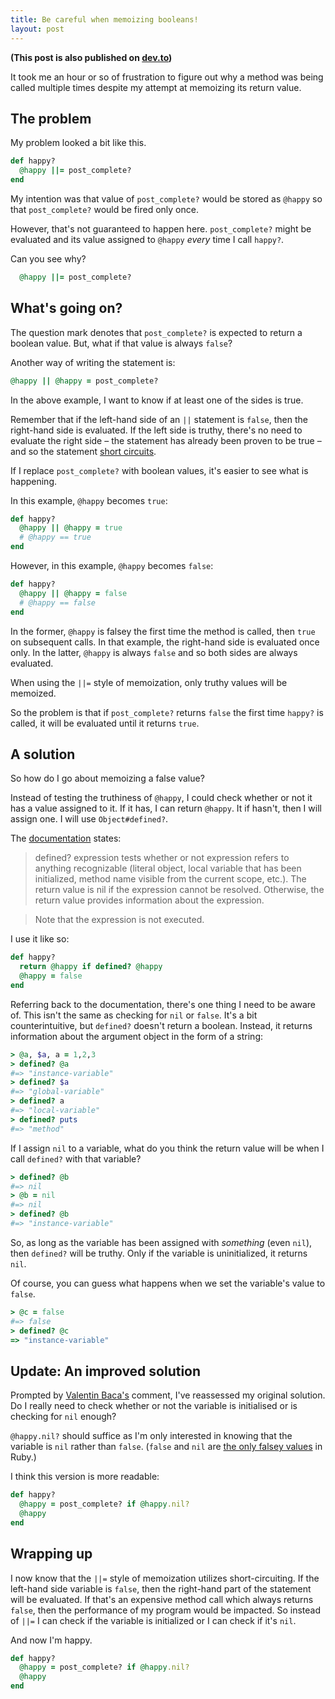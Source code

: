 ```yaml
---
title: Be careful when memoizing booleans!
layout: post
---
```

**(This post is also published on [dev.to](https://dev.to/updated_tos/a-memoization-gotcha-14c6))**

It took me an hour or so of frustration to figure out why a method was being called multiple times despite my attempt at memoizing its return value.

## The problem

My problem looked a bit like this.

```ruby
def happy?
  @happy ||= post_complete?
end
```

My intention was that value of `post_complete?` would be stored as `@happy` so that `post_complete?` would be fired only once.

However, that's not guaranteed to happen here. `post_complete?` might be evaluated and its value assigned to `@happy` *every* time I call `happy?`.

Can you see why?

```ruby
  @happy ||= post_complete?
```

## What's going on?

The question mark denotes that `post_complete?` is expected to return a boolean value. But, what if that value is always `false`?

Another way of writing the statement is:

```ruby
@happy || @happy = post_complete?
```

In the above example, I want to know if at least one of the sides is true.

Remember that if the left-hand side of an `||` statement is `false`, then the right-hand side is evaluated. If the left side is truthy, there's no need to evaluate the right side – the statement has already been proven to be true – and so the statement [short circuits](https://blog.revathskumar.com/2013/05/short-circuit-evaluation-in-ruby.html).

If I replace `post_complete?` with boolean values, it's easier to see what is happening.

In this example, `@happy` becomes `true`:

```ruby
def happy?
  @happy || @happy = true
  # @happy == true
end
```

However, in this example, `@happy` becomes `false`:

```ruby
def happy?
  @happy || @happy = false
  # @happy == false
end
```

In the former, `@happy` is falsey the first time the method is called, then `true` on subsequent calls. In that example, the right-hand side is evaluated once only. In the latter, `@happy` is always `false` and so both sides are always evaluated.

When using the `||=` style of memoization, only truthy values will be memoized.

So the problem is that if `post_complete?` returns `false` the first time `happy?` is called, it will be evaluated until it returns `true`.

## A solution

So how do I go about memoizing a false value?

Instead of testing the truthiness of `@happy`, I could check whether or not it has a value assigned to it. If it has, I can return `@happy`. It if hasn't, then I will assign one. I will use `Object#defined?`.

The [documentation](http://ruby-doc.org/docs/keywords/1.9/Object.html#method-i-defined-3F) states:

>defined? expression tests whether or not expression refers to anything recognizable (literal object, local variable that has been initialized, method name visible from the current scope, etc.). The return value is nil if the expression cannot be resolved. Otherwise, the return value provides information about the expression.

>Note that the expression is not executed.

I use it like so:

```ruby
def happy?
  return @happy if defined? @happy
  @happy = false
end
```

Referring back to the documentation, there's one thing I need to be aware of. This isn't the same as checking for `nil` or `false`. It's a bit counterintuitive, but `defined?` doesn't return a boolean. Instead, it returns information about the argument object in the form of a string:

```ruby
> @a, $a, a = 1,2,3
> defined? @a
#=> "instance-variable"
> defined? $a
#=> "global-variable"
> defined? a
#=> "local-variable"
> defined? puts
#=> "method"
```

If I assign `nil` to a variable, what do you think the return value will be when I call `defined?` with that variable?

```ruby
> defined? @b
#=> nil
> @b = nil
#=> nil
> defined? @b
#=> "instance-variable"
```

So, as long as the variable has been assigned with *something* (even `nil`), then `defined?` will be truthy. Only if the variable is uninitialized, it returns `nil`.

Of course, you can guess what happens when we set the variable's value to `false`.

```ruby
> @c = false
#=> false
> defined? @c
=> "instance-variable"
```

## Update: An improved solution

Prompted by [Valentin Baca's](https://dev.to/val_baca/comment/9coa) comment, I've reassessed my original solution. Do I really need to check whether or not the variable is initialised or is checking for `nil` enough?

`@happy.nil?` should suffice as I'm only interested in knowing that the variable is `nil` rather than `false`. (`false` and `nil` are [the only falsey values](http://ruby-doc.org/core-2.1.1/FalseClass.html) in Ruby.)

I think this version is more readable:

```ruby
def happy?
  @happy = post_complete? if @happy.nil?
  @happy
end
```

## Wrapping up

I now know that the `||=` style of memoization utilizes short-circuiting. If the left-hand side variable is `false`, then the right-hand part of the statement will be evaluated. If that's an expensive method call which always returns `false`, then the performance of my program would be impacted. So instead of `||=` I can check if the variable is initialized or I can check if it's `nil`.

And now I'm happy.

```ruby
def happy?
  @happy = post_complete? if @happy.nil?
  @happy
end
```
